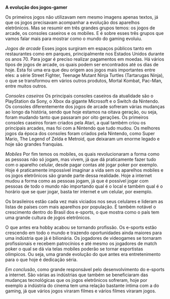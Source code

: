 **A evolução dos jogos-gamer**

Os primeiros jogos não utilizavam nem mesmo imagens apenas textos, já que os jogos precisavam acompanhar a evolução dos aparelhos eletrônicos. Mas se resumir em três grandes grupos temos: os jogos de arcade, os consoles caseiros e os mobiles. E é sobre esses três grupos que vamos falar mais para mostrar como o mundo do gaming evoluiu. 

_Jogos de arcade_
Esses jogos surgiram em espaços públicos tanto em restaurantes como em parques, principalmente nos Estados Unidos durante os anos 70. Para jogar é preciso realizar pagamentos em moedas. Há vários tipos de jogos de arcade, os quais podem ser encontrados até os dias de hoje.
Esta foi uma era que deu origem aos jogos mais importantes entre eles: a série Street Fighter, Teenage Mutant Ninja Turtles (Tartarugas Ninja), o que se transformou em vários outros produtos, Mortal Kombat, Pac-Man, entre muitos outros.

_Consoles caseiros_ 
Os principais consoles caseiros da atualidade são o PlayStation da Sony, o Xbox da gigante Microsoft e o Switch da Nintendo. Os consoles diferentemente dos jogos de arcade sofreram várias mudanças ao longo da história, sendo que hoje estamos na oitava geração, ou seja, foram mudando tanto que passaram por oito gerações.
Os primeiros consoles caseiros foram criados pela Atari, a qual também criou os principais arcades, mas foi com a Nintendo que tudo mudou. 
Os melhores jogos da época dos consoles foram criados pela Nintendo, como Super Mario, The Legend of Zelda e Metroid, que deixaram um enorme legado e hoje são grandes franquias. 

_Mobiles_ 
Por fim temos os mobiles, os quais revolucionaram a forma como as pessoas não só jogam, mas vivem, já que dá praticamente fazer tudo com o aparelho celular, desde pagar contas até jogar poker por exemplo. Hoje é praticamente impossível imaginar a vida sem os aparelhos mobiles e os jogos eletrônicos são grande parte dessa realidade. Hoje a internet mudou a forma como as pessoas jogam, já que é possível jogar com pessoas de todo o mundo não importando qual é o local e também qual é o horário que se quer jogar, basta ter internet e um celular, por exemplo. 

Os brasileiros estão cada vez mais viciados nos seus celulares e lideram as listas de países com mais aparelhos por população. É também notável o crescimento dentro do Brasil dos e-sports, o que mostra como o país tem uma grande cultura de jogos eletrônicos. 

O que antes era hobby acabou se tornando profissão. Os e-sports estão crescendo em todo o mundo e trazendo oportunidades ainda maiores para uma indústria que já é bilionária. Os jogadores de videogames se tornaram profissionais e recebem patrocínios e até mesmo os jogadores de match poker o qual se dá via telas mobiles poderão se tornar esportistas olímpicos. Ou seja, uma grande evolução do que antes era entretenimento para o que hoje é dedicação séria.

_Em conclusão_, como grande responsável pelo desenvolvimento do e-sports a internet. São várias as indústrias que também se beneficiaram das mudanças tecnológicas que os jogos eletrônicos sofreram, hoje por exemplo a indústria do cinema tem uma relação bastante íntima com a do gaming, já que vários jogos viraram filmes e vários filmes viraram jogos. 

